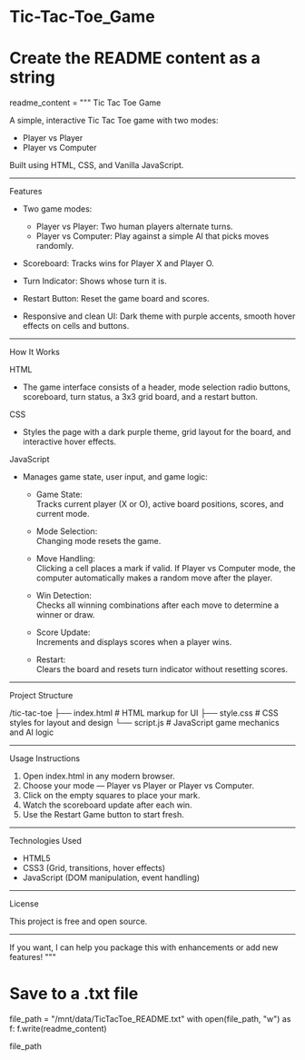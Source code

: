 # Tic-Tac-Toe_Game
# Create the README content as a string
readme_content = """
Tic Tac Toe Game

A simple, interactive Tic Tac Toe game with two modes:  
- Player vs Player  
- Player vs Computer  

Built using HTML, CSS, and Vanilla JavaScript.

---

Features

- Two game modes:  
  - Player vs Player: Two human players alternate turns.  
  - Player vs Computer: Play against a simple AI that picks moves randomly.

- Scoreboard: Tracks wins for Player X and Player O.

- Turn Indicator: Shows whose turn it is.

- Restart Button: Reset the game board and scores.

- Responsive and clean UI: Dark theme with purple accents, smooth hover effects on cells and buttons.

---

How It Works

HTML

- The game interface consists of a header, mode selection radio buttons, scoreboard, turn status, a 3x3 grid board, and a restart button.

CSS

- Styles the page with a dark purple theme, grid layout for the board, and interactive hover effects.

JavaScript

- Manages game state, user input, and game logic:

  - Game State:  
    Tracks current player (X or O), active board positions, scores, and current mode.

  - Mode Selection:  
    Changing mode resets the game.

  - Move Handling:  
    Clicking a cell places a mark if valid. If Player vs Computer mode, the computer automatically makes a random move after the player.

  - Win Detection:  
    Checks all winning combinations after each move to determine a winner or draw.

  - Score Update:  
    Increments and displays scores when a player wins.

  - Restart:  
    Clears the board and resets turn indicator without resetting scores.

---

Project Structure

/tic-tac-toe
├── index.html       # HTML markup for UI
├── style.css        # CSS styles for layout and design
└── script.js        # JavaScript game mechanics and AI logic

---

Usage Instructions

1. Open index.html in any modern browser.
2. Choose your mode — Player vs Player or Player vs Computer.
3. Click on the empty squares to place your mark.
4. Watch the scoreboard update after each win.
5. Use the Restart Game button to start fresh.

---

Technologies Used

- HTML5
- CSS3 (Grid, transitions, hover effects)
- JavaScript (DOM manipulation, event handling)

---

License

This project is free and open source.

---

If you want, I can help you package this with enhancements or add new features!
"""

# Save to a .txt file
file_path = "/mnt/data/TicTacToe_README.txt"
with open(file_path, "w") as f:
    f.write(readme_content)

file_path
